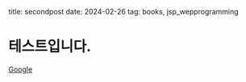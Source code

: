 title: secondpost
date: 2024-02-26
tag: books, jsp_wepprogramming

# 테스트입니다.

[Google](https://www.google.com)
